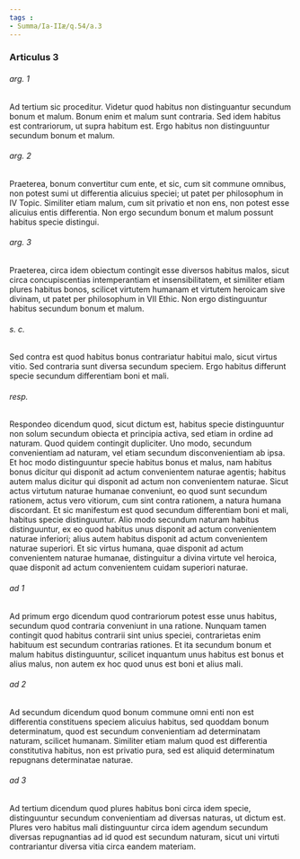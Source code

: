 ```yaml
---
tags : 
- Summa/Ia-IIæ/q.54/a.3
---
```


### Articulus 3

###### arg. 1
Ad tertium sic proceditur. Videtur quod habitus non distinguantur secundum bonum et malum. Bonum enim et malum sunt contraria. Sed idem habitus est contrariorum, ut supra habitum est. Ergo habitus non distinguuntur secundum bonum et malum.

###### arg. 2
Praeterea, bonum convertitur cum ente, et sic, cum sit commune omnibus, non potest sumi ut differentia alicuius speciei; ut patet per philosophum in IV Topic. Similiter etiam malum, cum sit privatio et non ens, non potest esse alicuius entis differentia. Non ergo secundum bonum et malum possunt habitus specie distingui.

###### arg. 3
Praeterea, circa idem obiectum contingit esse diversos habitus malos, sicut circa concupiscentias intemperantiam et insensibilitatem, et similiter etiam plures habitus bonos, scilicet virtutem humanam et virtutem heroicam sive divinam, ut patet per philosophum in VII Ethic. Non ergo distinguuntur habitus secundum bonum et malum.

###### s. c.
Sed contra est quod habitus bonus contrariatur habitui malo, sicut virtus vitio. Sed contraria sunt diversa secundum speciem. Ergo habitus differunt specie secundum differentiam boni et mali.

###### resp.
Respondeo dicendum quod, sicut dictum est, habitus specie distinguuntur non solum secundum obiecta et principia activa, sed etiam in ordine ad naturam. Quod quidem contingit dupliciter. Uno modo, secundum convenientiam ad naturam, vel etiam secundum disconvenientiam ab ipsa. Et hoc modo distinguuntur specie habitus bonus et malus, nam habitus bonus dicitur qui disponit ad actum convenientem naturae agentis; habitus autem malus dicitur qui disponit ad actum non convenientem naturae. Sicut actus virtutum naturae humanae conveniunt, eo quod sunt secundum rationem, actus vero vitiorum, cum sint contra rationem, a natura humana discordant. Et sic manifestum est quod secundum differentiam boni et mali, habitus specie distinguuntur. Alio modo secundum naturam habitus distinguuntur, ex eo quod habitus unus disponit ad actum convenientem naturae inferiori; alius autem habitus disponit ad actum convenientem naturae superiori. Et sic virtus humana, quae disponit ad actum convenientem naturae humanae, distinguitur a divina virtute vel heroica, quae disponit ad actum convenientem cuidam superiori naturae.

###### ad 1
Ad primum ergo dicendum quod contrariorum potest esse unus habitus, secundum quod contraria conveniunt in una ratione. Nunquam tamen contingit quod habitus contrarii sint unius speciei, contrarietas enim habituum est secundum contrarias rationes. Et ita secundum bonum et malum habitus distinguuntur, scilicet inquantum unus habitus est bonus et alius malus, non autem ex hoc quod unus est boni et alius mali.

###### ad 2
Ad secundum dicendum quod bonum commune omni enti non est differentia constituens speciem alicuius habitus, sed quoddam bonum determinatum, quod est secundum convenientiam ad determinatam naturam, scilicet humanam. Similiter etiam malum quod est differentia constitutiva habitus, non est privatio pura, sed est aliquid determinatum repugnans determinatae naturae.

###### ad 3
Ad tertium dicendum quod plures habitus boni circa idem specie, distinguuntur secundum convenientiam ad diversas naturas, ut dictum est. Plures vero habitus mali distinguuntur circa idem agendum secundum diversas repugnantias ad id quod est secundum naturam, sicut uni virtuti contrariantur diversa vitia circa eandem materiam.

